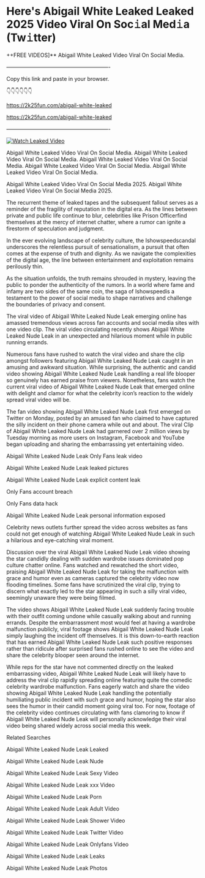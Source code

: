 # Here's Abigail White Leaked Leaked 2025 Video Viral On Soc𝚒al Med𝚒a (Tw𝚒tter)

++FREE VIDEOS]** Abigail White Leaked Video Viral On Social Media.

———————————————————-

Copy this link and paste in your browser.

👇👇👇👇👇👇

https://2k25fun.com/abigail-white-leaked

https://2k25fun.com/abigail-white-leaked

———————————————————-

[![Watch Leaked Video](https://miro.medium.com/v2/resize:fit:828/format:webp/1*cilzJN44JGOrTw9NJCrNHA.gif "Watch Leaked Video")](https://2k25fun.com/abigail-white-leaked)

Abigail White Leaked Video Viral On Social Media. Abigail White Leaked Video Viral On Social Media. Abigail White Leaked Video Viral On Social Media. Abigail White Leaked Video Viral On Social Media. Abigail White Leaked Video Viral On Social Media.

Abigail White Leaked Video Viral On Social Media 2025. Abigail White Leaked Video Viral On Social Media 2025.

The recurrent theme of leaked tapes and the subsequent fallout serves as a reminder of the fragility of reputation in the digital era. As the lines between private and public life continue to blur, celebrities like Prison Officerfind themselves at the mercy of internet chatter, where a rumor can ignite a firestorm of speculation and judgment.

In the ever evolving landscape of celebrity culture, the Ishowspeedscandal underscores the relentless pursuit of sensationalism, a pursuit that often comes at the expense of truth and dignity. As we navigate the complexities of the digital age, the line between entertainment and exploitation remains perilously thin.

As the situation unfolds, the truth remains shrouded in mystery, leaving the public to ponder the authenticity of the rumors. In a world where fame and infamy are two sides of the same coin, the saga of Ishowspeedis a testament to the power of social media to shape narratives and challenge the boundaries of privacy and consent.

The viral video of Abigail White Leaked Nude Leak emerging online has amassed tremendous views across fan accounts and social media sites with one video clip. The viral video circulating recently shows Abigail White Leaked Nude Leak in an unexpected and hilarious moment while in public running errands.

Numerous fans have rushed to watch the viral video and share the clip amongst followers featuring Abigail White Leaked Nude Leak caught in an amusing and awkward situation. While surprising, the authentic and candid video showing Abigail White Leaked Nude Leak handling a real life blooper so genuinely has earned praise from viewers. Nonetheless, fans watch the current viral video of Abigail White Leaked Nude Leak that emerged online with delight and clamor for what the celebrity icon’s reaction to the widely spread viral video will be.

The fan video showing Abigail White Leaked Nude Leak first emerged on Twitter on Monday, posted by an amused fan who claimed to have captured the silly incident on their phone camera while out and about. The viral Clip of Abigail White Leaked Nude Leak had garnered over 2 million views by Tuesday morning as more users on Instagram, Facebook and YouTube began uploading and sharing the embarrassing yet entertaining video.

Abigail White Leaked Nude Leak Only Fans leak video

Abigail White Leaked Nude Leak leaked pictures

Abigail White Leaked Nude Leak explicit content leak

Only Fans account breach

Only Fans data hack

Abigail White Leaked Nude Leak personal information exposed

Celebrity news outlets further spread the video across websites as fans could not get enough of watching Abigail White Leaked Nude Leak in such a hilarious and eye-catching viral moment.

Discussion over the viral Abigail White Leaked Nude Leak video showing the star candidly dealing with sudden wardrobe issues dominated pop culture chatter online. Fans watched and rewatched the short video, praising Abigail White Leaked Nude Leak for taking the malfunction with grace and humor even as cameras captured the celebrity video now flooding timelines. Some fans have scrutinized the viral clip, trying to discern what exactly led to the star appearing in such a silly viral video, seemingly unaware they were being filmed.

The video shows Abigail White Leaked Nude Leak suddenly facing trouble with their outfit coming undone while casually walking about and running errands. Despite the embarrassment most would feel at having a wardrobe malfunction publicly, viral footage shows Abigail White Leaked Nude Leak simply laughing the incident off themselves. It is this down-to-earth reaction that has earned Abigail White Leaked Nude Leak such positive responses rather than ridicule after surprised fans rushed online to see the video and share the celebrity blooper seen around the internet.

While reps for the star have not commented directly on the leaked embarrassing video, Abigail White Leaked Nude Leak will likely have to address the viral clip rapidly spreading online featuring quite the comedic celebrity wardrobe malfunction. Fans eagerly watch and share the video showing Abigail White Leaked Nude Leak handling the potentially humiliating public incident with such grace and humor, hoping the star also sees the humor in their candid moment going viral too. For now, footage of the celebrity video continues circulating with fans clamoring to know if Abigail White Leaked Nude Leak will personally acknowledge their viral video being shared widely across social media this week.

Related Searches

Abigail White Leaked Nude Leak Leaked

Abigail White Leaked Nude Leak Nude

Abigail White Leaked Nude Leak Sexy Video

Abigail White Leaked Nude Leak xxx Video

Abigail White Leaked Nude Leak Porn

Abigail White Leaked Nude Leak Adult Video

Abigail White Leaked Nude Leak Shower Video

Abigail White Leaked Nude Leak Twitter Video

Abigail White Leaked Nude Leak Onlyfans Video

Abigail White Leaked Nude Leak Leaks

Abigail White Leaked Nude Leak Photos